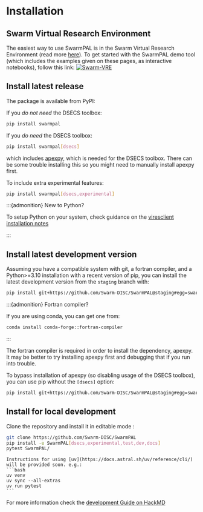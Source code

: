# Installation

## Swarm Virtual Research Environment

The easiest way to use SwarmPAL is in the Swarm Virtual Research Environment (read more [here](https://notebooks.vires.services/)). To get started with the SwarmPAL demo tool (which includes the examples given on these pages, as interactive notebooks), follow this link: [![Swarm-VRE](https://img.shields.io/badge/%F0%9F%9A%80%20launch-Swarm--VRE-blue)](https://vre.vires.services/hub/user-redirect/git-pull?repo=https%3A%2F%2Fgithub.com%2Fsmithara%2Fswarmpal-demo&urlpath=lab%2Ftree%2Fswarmpal-demo%2FREADME.ipynb&branch=main)

## Install latest release

The package is available from PyPI:

If you *do not need* the DSECS toolbox:
```bash
pip install swarmpal
```

If you *do need* the DSECS toolbox:
```bash
pip install swarmpal[dsecs]
```
which includes [apexpy](https://github.com/aburrell/apexpy), which is needed for the DSECS toolbox. There can be some trouble installing this so you might need to manually install apexpy first.

To include extra experimental features:
```bash
pip install swarmpal[dsecs,experimental]
```

:::{admonition} New to Python?

To setup Python on your system, check guidance on the [viresclient installation notes](https://viresclient.readthedocs.io/en/latest/installation.html#recommended-setup-if-starting-without-python-already)

:::

## Install latest development version

Assuming you have a compatible system with git, a fortran compiler, and a Python>=3.10 installation with a recent version of pip, you can install the latest development version from the `staging` branch with:

```bash
pip install git+https://github.com/Swarm-DISC/SwarmPAL@staging#egg=swarmpal[dsecs,experimental,test]
```

:::{admonition} Fortran compiler?

If you are using conda, you can get one from:
``` bash
conda install conda-forge::fortran-compiler
```

:::

The fortran compiler is required in order to install the dependency, apexpy. It may be better to try installing apexpy first and debugging that if you run into trouble.

To bypass installation of apexpy (so disabling usage of the DSECS toolbox), you can use pip without the `[dsecs]` option:

```bash
pip install git+https://github.com/Swarm-DISC/SwarmPAL@staging#egg=swarmpal
```

## Install for local development

Clone the repository and install it in editable mode :

```bash
git clone https://github.com/Swarm-DISC/SwarmPAL
pip install -e SwarmPAL[dsecs,experimental,test,dev,docs]
pytest SwarmPAL/
```

````{tip}
Instructions for using [uv](https://docs.astral.sh/uv/reference/cli/) will be provided soon. e.g.:
```bash
uv venv
uv sync --all-extras
uv run pytest
```
````

For more information check the [development Guide on HackMD](https://hackmd.io/@swarm/dev/%2Ff6YIHfqxT9yL0giWJzhr_Q)
